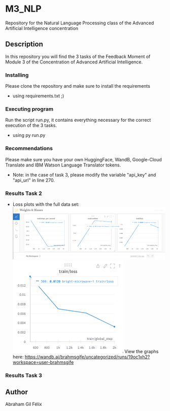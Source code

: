 # M3_NLP
Repository for the Natural Language Processing class of the Advanced Artificial Intelligence concentration


## Description

In this repository you will find the 3 tasks of the Feedback Moment of Module 3 of the Concentration of Advanced Artificial Intelligence.


### Installing
Please clone the repository and make sure to install the requirements
* using requirements.txt ;)


### Executing program

Run the script run.py, it contains everything necessary for the correct execution of the 3 tasks.
* using py run.py

### Recommendations
Please make sure you have your own HuggingFace, WandB, Google-Cloud Translate and IBM Watson Language Translator tokens.

* Note: in the case of task 3, please modify the variable "api_key" and "api_url" in line 270.

### Results Task 2
* Loss plots with the full data set:
![Screenshot](graph_train_loss.png)
![Screenshot](graph2_train_loss.png)
View the graphs here: https://wandb.ai/brahmsgife/uncategorized/runs/19oc1xh2?workspace=user-brahmsgife

### Results Task 3

## Author

Abraham Gil Félix
